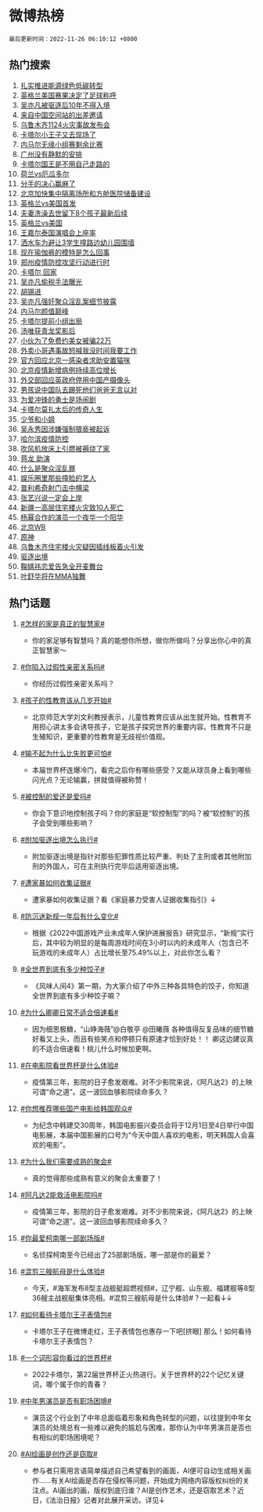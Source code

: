 # 微博热榜

`最后更新时间：2022-11-26 06:10:12 +0800`

## 热门搜索

1. [扎实推进能源绿色低碳转型](https://m.weibo.cn/search?containerid=100103type%3D1%26t%3D10%26q%3D%23%E6%89%8E%E5%AE%9E%E6%8E%A8%E8%BF%9B%E8%83%BD%E6%BA%90%E7%BB%BF%E8%89%B2%E4%BD%8E%E7%A2%B3%E8%BD%AC%E5%9E%8B%23&stream_entry_id=51&isnewpage=1&extparam=seat%3D1%26cate%3D10103%26pos%3D0%26dgr%3D0%26c_type%3D51%26filter_type%3Drealtimehot%26display_time%3D1669414210%26pre_seqid%3D1669414210747027614233&luicode=10000011&lfid=106003type%253D25%2526t%253D3%2526disable_hot%253D1%2526filter_type%253Drealtimehot)
1. [英格兰美国赛果决定了足球称呼](https://m.weibo.cn/search?containerid=100103type%3D1%26t%3D10%26q%3D%23%E8%8B%B1%E6%A0%BC%E5%85%B0%E7%BE%8E%E5%9B%BD%E8%B5%9B%E6%9E%9C%E5%86%B3%E5%AE%9A%E4%BA%86%E8%B6%B3%E7%90%83%E7%A7%B0%E5%91%BC%23&stream_entry_id=31&isnewpage=1&extparam=seat%3D1%26lcate%3D5001%26cate%3D5001%26band_rank%3D1%26filter_type%3Drealtimehot%26flag%3D1%26dgr%3D0%26realpos%3D1%26q%3D%2523%25E8%258B%25B1%25E6%25A0%25BC%25E5%2585%25B0%25E7%25BE%258E%25E5%259B%25BD%25E8%25B5%259B%25E6%259E%259C%25E5%2586%25B3%25E5%25AE%259A%25E4%25BA%2586%25E8%25B6%25B3%25E7%2590%2583%25E7%25A7%25B0%25E5%2591%25BC%2523%26c_type%3D31%26pos%3D0%26display_time%3D1669414210%26pre_seqid%3D1669414210747027614233&luicode=10000011&lfid=106003type%253D25%2526t%253D3%2526disable_hot%253D1%2526filter_type%253Drealtimehot)
1. [吴亦凡被驱逐后10年不得入境](https://m.weibo.cn/search?containerid=100103type%3D1%26t%3D10%26q%3D%23%E5%90%B4%E4%BA%A6%E5%87%A1%E8%A2%AB%E9%A9%B1%E9%80%90%E5%90%8E10%E5%B9%B4%E4%B8%8D%E5%BE%97%E5%85%A5%E5%A2%83%23&stream_entry_id=31&isnewpage=1&extparam=seat%3D1%26lcate%3D5001%26cate%3D5001%26band_rank%3D2%26filter_type%3Drealtimehot%26flag%3D0%26dgr%3D0%26realpos%3D2%26q%3D%2523%25E5%2590%25B4%25E4%25BA%25A6%25E5%2587%25A1%25E8%25A2%25AB%25E9%25A9%25B1%25E9%2580%2590%25E5%2590%258E10%25E5%25B9%25B4%25E4%25B8%258D%25E5%25BE%2597%25E5%2585%25A5%25E5%25A2%2583%2523%26c_type%3D31%26pos%3D1%26display_time%3D1669414210%26pre_seqid%3D1669414210747027614233&luicode=10000011&lfid=106003type%253D25%2526t%253D3%2526disable_hot%253D1%2526filter_type%253Drealtimehot)
1. [来自中国空间站的出差邀请](https://m.weibo.cn/search?containerid=100103type%3D1%26t%3D10%26q%3D%23%E6%9D%A5%E8%87%AA%E4%B8%AD%E5%9B%BD%E7%A9%BA%E9%97%B4%E7%AB%99%E7%9A%84%E5%87%BA%E5%B7%AE%E9%82%80%E8%AF%B7%23&stream_entry_id=31&isnewpage=1&extparam=seat%3D1%26lcate%3D5001%26cate%3D5001%26band_rank%3D3%26filter_type%3Drealtimehot%26flag%3D0%26dgr%3D0%26realpos%3D3%26q%3D%2523%25E6%259D%25A5%25E8%2587%25AA%25E4%25B8%25AD%25E5%259B%25BD%25E7%25A9%25BA%25E9%2597%25B4%25E7%25AB%2599%25E7%259A%2584%25E5%2587%25BA%25E5%25B7%25AE%25E9%2582%2580%25E8%25AF%25B7%2523%26c_type%3D31%26pos%3D2%26display_time%3D1669414210%26pre_seqid%3D1669414210747027614233&luicode=10000011&lfid=106003type%253D25%2526t%253D3%2526disable_hot%253D1%2526filter_type%253Drealtimehot)
1. [乌鲁木齐1124火灾事故发布会](https://m.weibo.cn/search?containerid=100103type%3D1%26t%3D10%26q%3D%23%E4%B9%8C%E9%B2%81%E6%9C%A8%E9%BD%901124%E7%81%AB%E7%81%BE%E4%BA%8B%E6%95%85%E5%8F%91%E5%B8%83%E4%BC%9A%23&stream_entry_id=31&isnewpage=1&extparam=seat%3D1%26lcate%3D5001%26cate%3D5001%26band_rank%3D4%26filter_type%3Drealtimehot%26flag%3D16%26dgr%3D0%26realpos%3D4%26q%3D%2523%25E4%25B9%258C%25E9%25B2%2581%25E6%259C%25A8%25E9%25BD%25901124%25E7%2581%25AB%25E7%2581%25BE%25E4%25BA%258B%25E6%2595%2585%25E5%258F%2591%25E5%25B8%2583%25E4%25BC%259A%2523%26c_type%3D31%26pos%3D3%26display_time%3D1669414210%26pre_seqid%3D1669414210747027614233&luicode=10000011&lfid=106003type%253D25%2526t%253D3%2526disable_hot%253D1%2526filter_type%253Drealtimehot)
1. [卡塔尔小王子又去现场了](https://m.weibo.cn/search?containerid=100103type%3D1%26t%3D10%26q%3D%23%E5%8D%A1%E5%A1%94%E5%B0%94%E5%B0%8F%E7%8E%8B%E5%AD%90%E5%8F%88%E5%8E%BB%E7%8E%B0%E5%9C%BA%E4%BA%86%23&stream_entry_id=31&isnewpage=1&extparam=seat%3D1%26lcate%3D5001%26cate%3D5001%26band_rank%3D5%26filter_type%3Drealtimehot%26flag%3D0%26dgr%3D0%26realpos%3D5%26q%3D%2523%25E5%258D%25A1%25E5%25A1%2594%25E5%25B0%2594%25E5%25B0%258F%25E7%258E%258B%25E5%25AD%2590%25E5%258F%2588%25E5%258E%25BB%25E7%258E%25B0%25E5%259C%25BA%25E4%25BA%2586%2523%26c_type%3D31%26pos%3D4%26display_time%3D1669414210%26pre_seqid%3D1669414210747027614233&luicode=10000011&lfid=106003type%253D25%2526t%253D3%2526disable_hot%253D1%2526filter_type%253Drealtimehot)
1. [内马尔无缘小组赛剩余比赛](https://m.weibo.cn/search?containerid=100103type%3D1%26t%3D10%26q%3D%23%E5%86%85%E9%A9%AC%E5%B0%94%E6%97%A0%E7%BC%98%E5%B0%8F%E7%BB%84%E8%B5%9B%E5%89%A9%E4%BD%99%E6%AF%94%E8%B5%9B%23&stream_entry_id=31&isnewpage=1&extparam=seat%3D1%26lcate%3D5001%26cate%3D5001%26band_rank%3D6%26filter_type%3Drealtimehot%26flag%3D0%26dgr%3D0%26realpos%3D6%26q%3D%2523%25E5%2586%2585%25E9%25A9%25AC%25E5%25B0%2594%25E6%2597%25A0%25E7%25BC%2598%25E5%25B0%258F%25E7%25BB%2584%25E8%25B5%259B%25E5%2589%25A9%25E4%25BD%2599%25E6%25AF%2594%25E8%25B5%259B%2523%26c_type%3D31%26pos%3D5%26display_time%3D1669414210%26pre_seqid%3D1669414210747027614233&luicode=10000011&lfid=106003type%253D25%2526t%253D3%2526disable_hot%253D1%2526filter_type%253Drealtimehot)
1. [广州没有静默的安排](https://m.weibo.cn/search?containerid=100103type%3D1%26t%3D10%26q%3D%23%E5%B9%BF%E5%B7%9E%E6%B2%A1%E6%9C%89%E9%9D%99%E9%BB%98%E7%9A%84%E5%AE%89%E6%8E%92%23&stream_entry_id=31&isnewpage=1&extparam=seat%3D1%26lcate%3D5001%26cate%3D5001%26band_rank%3D7%26filter_type%3Drealtimehot%26flag%3D16%26dgr%3D0%26realpos%3D7%26q%3D%2523%25E5%25B9%25BF%25E5%25B7%259E%25E6%25B2%25A1%25E6%259C%2589%25E9%259D%2599%25E9%25BB%2598%25E7%259A%2584%25E5%25AE%2589%25E6%258E%2592%2523%26c_type%3D31%26pos%3D6%26display_time%3D1669414210%26pre_seqid%3D1669414210747027614233&luicode=10000011&lfid=106003type%253D25%2526t%253D3%2526disable_hot%253D1%2526filter_type%253Drealtimehot)
1. [卡塔尔国王是不用自己走路的](https://m.weibo.cn/search?containerid=100103type%3D1%26t%3D10%26q%3D%23%E5%8D%A1%E5%A1%94%E5%B0%94%E5%9B%BD%E7%8E%8B%E6%98%AF%E4%B8%8D%E7%94%A8%E8%87%AA%E5%B7%B1%E8%B5%B0%E8%B7%AF%E7%9A%84%23&stream_entry_id=31&isnewpage=1&extparam=seat%3D1%26lcate%3D5001%26cate%3D5001%26band_rank%3D8%26filter_type%3Drealtimehot%26flag%3D0%26dgr%3D0%26realpos%3D8%26q%3D%2523%25E5%258D%25A1%25E5%25A1%2594%25E5%25B0%2594%25E5%259B%25BD%25E7%258E%258B%25E6%2598%25AF%25E4%25B8%258D%25E7%2594%25A8%25E8%2587%25AA%25E5%25B7%25B1%25E8%25B5%25B0%25E8%25B7%25AF%25E7%259A%2584%2523%26c_type%3D31%26pos%3D7%26display_time%3D1669414210%26pre_seqid%3D1669414210747027614233&luicode=10000011&lfid=106003type%253D25%2526t%253D3%2526disable_hot%253D1%2526filter_type%253Drealtimehot)
1. [荷兰vs厄瓜多尔](https://m.weibo.cn/search?containerid=100103type%3D1%26t%3D10%26q%3D%23%E8%8D%B7%E5%85%B0vs%E5%8E%84%E7%93%9C%E5%A4%9A%E5%B0%94%23&stream_entry_id=31&isnewpage=1&extparam=seat%3D1%26lcate%3D5001%26cate%3D5001%26band_rank%3D9%26filter_type%3Drealtimehot%26flag%3D0%26dgr%3D0%26realpos%3D9%26q%3D%2523%25E8%258D%25B7%25E5%2585%25B0vs%25E5%258E%2584%25E7%2593%259C%25E5%25A4%259A%25E5%25B0%2594%2523%26c_type%3D31%26pos%3D8%26display_time%3D1669414210%26pre_seqid%3D1669414210747027614233&luicode=10000011&lfid=106003type%253D25%2526t%253D3%2526disable_hot%253D1%2526filter_type%253Drealtimehot)
1. [分手的决心赢麻了](https://m.weibo.cn/search?containerid=100103type%3D1%26t%3D10%26q%3D%23%E5%88%86%E6%89%8B%E7%9A%84%E5%86%B3%E5%BF%83%E8%B5%A2%E9%BA%BB%E4%BA%86%23&stream_entry_id=31&isnewpage=1&extparam=seat%3D1%26lcate%3D5001%26cate%3D5001%26band_rank%3D10%26filter_type%3Drealtimehot%26flag%3D0%26dgr%3D0%26realpos%3D10%26q%3D%2523%25E5%2588%2586%25E6%2589%258B%25E7%259A%2584%25E5%2586%25B3%25E5%25BF%2583%25E8%25B5%25A2%25E9%25BA%25BB%25E4%25BA%2586%2523%26c_type%3D31%26pos%3D9%26display_time%3D1669414210%26pre_seqid%3D1669414210747027614233&luicode=10000011&lfid=106003type%253D25%2526t%253D3%2526disable_hot%253D1%2526filter_type%253Drealtimehot)
1. [北京加快集中隔离场所和方舱医院储备建设](https://m.weibo.cn/search?containerid=100103type%3D1%26t%3D10%26q%3D%23%E5%8C%97%E4%BA%AC%E5%8A%A0%E5%BF%AB%E9%9B%86%E4%B8%AD%E9%9A%94%E7%A6%BB%E5%9C%BA%E6%89%80%E5%92%8C%E6%96%B9%E8%88%B1%E5%8C%BB%E9%99%A2%E5%82%A8%E5%A4%87%E5%BB%BA%E8%AE%BE%23&stream_entry_id=31&isnewpage=1&extparam=seat%3D1%26lcate%3D5001%26cate%3D5001%26band_rank%3D11%26filter_type%3Drealtimehot%26flag%3D0%26dgr%3D0%26realpos%3D11%26q%3D%2523%25E5%258C%2597%25E4%25BA%25AC%25E5%258A%25A0%25E5%25BF%25AB%25E9%259B%2586%25E4%25B8%25AD%25E9%259A%2594%25E7%25A6%25BB%25E5%259C%25BA%25E6%2589%2580%25E5%2592%258C%25E6%2596%25B9%25E8%2588%25B1%25E5%258C%25BB%25E9%2599%25A2%25E5%2582%25A8%25E5%25A4%2587%25E5%25BB%25BA%25E8%25AE%25BE%2523%26c_type%3D31%26pos%3D10%26display_time%3D1669414210%26pre_seqid%3D1669414210747027614233&luicode=10000011&lfid=106003type%253D25%2526t%253D3%2526disable_hot%253D1%2526filter_type%253Drealtimehot)
1. [英格兰vs美国首发](https://m.weibo.cn/search?containerid=100103type%3D1%26t%3D10%26q%3D%23%E8%8B%B1%E6%A0%BC%E5%85%B0vs%E7%BE%8E%E5%9B%BD%E9%A6%96%E5%8F%91%23&stream_entry_id=31&isnewpage=1&extparam=seat%3D1%26lcate%3D5001%26cate%3D5001%26band_rank%3D12%26filter_type%3Drealtimehot%26flag%3D0%26dgr%3D0%26realpos%3D12%26q%3D%2523%25E8%258B%25B1%25E6%25A0%25BC%25E5%2585%25B0vs%25E7%25BE%258E%25E5%259B%25BD%25E9%25A6%2596%25E5%258F%2591%2523%26c_type%3D31%26pos%3D11%26display_time%3D1669414210%26pre_seqid%3D1669414210747027614233&luicode=10000011&lfid=106003type%253D25%2526t%253D3%2526disable_hot%253D1%2526filter_type%253Drealtimehot)
1. [夫妻洗澡去世留下8个孩子最新后续](https://m.weibo.cn/search?containerid=100103type%3D1%26t%3D10%26q%3D%23%E5%A4%AB%E5%A6%BB%E6%B4%97%E6%BE%A1%E5%8E%BB%E4%B8%96%E7%95%99%E4%B8%8B8%E4%B8%AA%E5%AD%A9%E5%AD%90%E6%9C%80%E6%96%B0%E5%90%8E%E7%BB%AD%23&stream_entry_id=31&isnewpage=1&extparam=seat%3D1%26lcate%3D5001%26cate%3D5001%26band_rank%3D13%26filter_type%3Drealtimehot%26flag%3D2%26dgr%3D0%26realpos%3D13%26q%3D%2523%25E5%25A4%25AB%25E5%25A6%25BB%25E6%25B4%2597%25E6%25BE%25A1%25E5%258E%25BB%25E4%25B8%2596%25E7%2595%2599%25E4%25B8%258B8%25E4%25B8%25AA%25E5%25AD%25A9%25E5%25AD%2590%25E6%259C%2580%25E6%2596%25B0%25E5%2590%258E%25E7%25BB%25AD%2523%26c_type%3D31%26pos%3D12%26display_time%3D1669414210%26pre_seqid%3D1669414210747027614233&luicode=10000011&lfid=106003type%253D25%2526t%253D3%2526disable_hot%253D1%2526filter_type%253Drealtimehot)
1. [英格兰vs美国](https://m.weibo.cn/search?containerid=100103type%3D1%26t%3D10%26q%3D%23%E8%8B%B1%E6%A0%BC%E5%85%B0vs%E7%BE%8E%E5%9B%BD%23&stream_entry_id=31&isnewpage=1&extparam=seat%3D1%26lcate%3D5001%26cate%3D5001%26band_rank%3D14%26filter_type%3Drealtimehot%26flag%3D0%26dgr%3D0%26realpos%3D14%26q%3D%2523%25E8%258B%25B1%25E6%25A0%25BC%25E5%2585%25B0vs%25E7%25BE%258E%25E5%259B%25BD%2523%26c_type%3D31%26pos%3D13%26display_time%3D1669414210%26pre_seqid%3D1669414210747027614233&luicode=10000011&lfid=106003type%253D25%2526t%253D3%2526disable_hot%253D1%2526filter_type%253Drealtimehot)
1. [王嘉尔泰国演唱会上座率](https://m.weibo.cn/search?containerid=100103type%3D1%26t%3D10%26q%3D%23%E7%8E%8B%E5%98%89%E5%B0%94%E6%B3%B0%E5%9B%BD%E6%BC%94%E5%94%B1%E4%BC%9A%E4%B8%8A%E5%BA%A7%E7%8E%87%23&stream_entry_id=31&isnewpage=1&extparam=seat%3D1%26lcate%3D5001%26cate%3D5001%26band_rank%3D15%26filter_type%3Drealtimehot%26flag%3D0%26dgr%3D0%26realpos%3D15%26q%3D%2523%25E7%258E%258B%25E5%2598%2589%25E5%25B0%2594%25E6%25B3%25B0%25E5%259B%25BD%25E6%25BC%2594%25E5%2594%25B1%25E4%25BC%259A%25E4%25B8%258A%25E5%25BA%25A7%25E7%258E%2587%2523%26c_type%3D31%26pos%3D14%26display_time%3D1669414210%26pre_seqid%3D1669414210747027614233&luicode=10000011&lfid=106003type%253D25%2526t%253D3%2526disable_hot%253D1%2526filter_type%253Drealtimehot)
1. [洒水车为避让3学生撞路边幼儿园围墙](https://m.weibo.cn/search?containerid=100103type%3D1%26t%3D10%26q%3D%23%E6%B4%92%E6%B0%B4%E8%BD%A6%E4%B8%BA%E9%81%BF%E8%AE%A93%E5%AD%A6%E7%94%9F%E6%92%9E%E8%B7%AF%E8%BE%B9%E5%B9%BC%E5%84%BF%E5%9B%AD%E5%9B%B4%E5%A2%99%23&stream_entry_id=31&isnewpage=1&extparam=seat%3D1%26lcate%3D5001%26cate%3D5001%26band_rank%3D16%26filter_type%3Drealtimehot%26flag%3D0%26dgr%3D0%26realpos%3D16%26q%3D%2523%25E6%25B4%2592%25E6%25B0%25B4%25E8%25BD%25A6%25E4%25B8%25BA%25E9%2581%25BF%25E8%25AE%25A93%25E5%25AD%25A6%25E7%2594%259F%25E6%2592%259E%25E8%25B7%25AF%25E8%25BE%25B9%25E5%25B9%25BC%25E5%2584%25BF%25E5%259B%25AD%25E5%259B%25B4%25E5%25A2%2599%2523%26c_type%3D31%26pos%3D15%26display_time%3D1669414210%26pre_seqid%3D1669414210747027614233&luicode=10000011&lfid=106003type%253D25%2526t%253D3%2526disable_hot%253D1%2526filter_type%253Drealtimehot)
1. [现在瑜伽裤的模特是怎么回事](https://m.weibo.cn/search?containerid=100103type%3D1%26t%3D10%26q%3D%23%E7%8E%B0%E5%9C%A8%E7%91%9C%E4%BC%BD%E8%A3%A4%E7%9A%84%E6%A8%A1%E7%89%B9%E6%98%AF%E6%80%8E%E4%B9%88%E5%9B%9E%E4%BA%8B%23&stream_entry_id=31&isnewpage=1&extparam=seat%3D1%26lcate%3D5001%26cate%3D5001%26band_rank%3D17%26filter_type%3Drealtimehot%26flag%3D0%26dgr%3D0%26realpos%3D17%26q%3D%2523%25E7%258E%25B0%25E5%259C%25A8%25E7%2591%259C%25E4%25BC%25BD%25E8%25A3%25A4%25E7%259A%2584%25E6%25A8%25A1%25E7%2589%25B9%25E6%2598%25AF%25E6%2580%258E%25E4%25B9%2588%25E5%259B%259E%25E4%25BA%258B%2523%26c_type%3D31%26pos%3D16%26display_time%3D1669414210%26pre_seqid%3D1669414210747027614233&luicode=10000011&lfid=106003type%253D25%2526t%253D3%2526disable_hot%253D1%2526filter_type%253Drealtimehot)
1. [郑州疫情防控攻坚行动进行时](https://m.weibo.cn/search?containerid=100103type%3D1%26t%3D10%26q%3D%23%E9%83%91%E5%B7%9E%E7%96%AB%E6%83%85%E9%98%B2%E6%8E%A7%E6%94%BB%E5%9D%9A%E8%A1%8C%E5%8A%A8%E8%BF%9B%E8%A1%8C%E6%97%B6%23&stream_entry_id=31&isnewpage=1&extparam=seat%3D1%26lcate%3D5001%26cate%3D5001%26band_rank%3D18%26filter_type%3Drealtimehot%26flag%3D0%26dgr%3D0%26realpos%3D18%26q%3D%2523%25E9%2583%2591%25E5%25B7%259E%25E7%2596%25AB%25E6%2583%2585%25E9%2598%25B2%25E6%258E%25A7%25E6%2594%25BB%25E5%259D%259A%25E8%25A1%258C%25E5%258A%25A8%25E8%25BF%259B%25E8%25A1%258C%25E6%2597%25B6%2523%26c_type%3D31%26pos%3D17%26display_time%3D1669414210%26pre_seqid%3D1669414210747027614233&luicode=10000011&lfid=106003type%253D25%2526t%253D3%2526disable_hot%253D1%2526filter_type%253Drealtimehot)
1. [卡塔尔 回家](https://m.weibo.cn/search?containerid=100103type%3D1%26t%3D10%26q%3D%E5%8D%A1%E5%A1%94%E5%B0%94+%E5%9B%9E%E5%AE%B6&stream_entry_id=31&isnewpage=1&extparam=seat%3D1%26lcate%3D5001%26cate%3D5001%26band_rank%3D19%26filter_type%3Drealtimehot%26flag%3D0%26dgr%3D0%26realpos%3D19%26q%3D%25E5%258D%25A1%25E5%25A1%2594%25E5%25B0%2594%2520%25E5%259B%259E%25E5%25AE%25B6%26c_type%3D31%26pos%3D18%26display_time%3D1669414210%26pre_seqid%3D1669414210747027614233&luicode=10000011&lfid=106003type%253D25%2526t%253D3%2526disable_hot%253D1%2526filter_type%253Drealtimehot)
1. [吴亦凡偷税手法曝光](https://m.weibo.cn/search?containerid=100103type%3D1%26t%3D10%26q%3D%23%E5%90%B4%E4%BA%A6%E5%87%A1%E5%81%B7%E7%A8%8E%E6%89%8B%E6%B3%95%E6%9B%9D%E5%85%89%23&stream_entry_id=31&isnewpage=1&extparam=seat%3D1%26lcate%3D5001%26cate%3D5001%26band_rank%3D20%26filter_type%3Drealtimehot%26flag%3D2%26dgr%3D0%26realpos%3D20%26q%3D%2523%25E5%2590%25B4%25E4%25BA%25A6%25E5%2587%25A1%25E5%2581%25B7%25E7%25A8%258E%25E6%2589%258B%25E6%25B3%2595%25E6%259B%259D%25E5%2585%2589%2523%26c_type%3D31%26pos%3D19%26display_time%3D1669414210%26pre_seqid%3D1669414210747027614233&luicode=10000011&lfid=106003type%253D25%2526t%253D3%2526disable_hot%253D1%2526filter_type%253Drealtimehot)
1. [胡锡进](https://m.weibo.cn/search?containerid=100103type%3D1%26t%3D10%26q%3D%E8%83%A1%E9%94%A1%E8%BF%9B&stream_entry_id=31&isnewpage=1&extparam=seat%3D1%26lcate%3D5001%26cate%3D5001%26band_rank%3D21%26filter_type%3Drealtimehot%26flag%3D0%26dgr%3D0%26realpos%3D21%26q%3D%25E8%2583%25A1%25E9%2594%25A1%25E8%25BF%259B%26c_type%3D31%26pos%3D20%26display_time%3D1669414210%26pre_seqid%3D1669414210747027614233&luicode=10000011&lfid=106003type%253D25%2526t%253D3%2526disable_hot%253D1%2526filter_type%253Drealtimehot)
1. [吴亦凡强奸聚众淫乱案细节披露](https://m.weibo.cn/search?containerid=100103type%3D1%26t%3D10%26q%3D%23%E5%90%B4%E4%BA%A6%E5%87%A1%E5%BC%BA%E5%A5%B8%E8%81%9A%E4%BC%97%E6%B7%AB%E4%B9%B1%E6%A1%88%E7%BB%86%E8%8A%82%E6%8A%AB%E9%9C%B2%23&stream_entry_id=31&isnewpage=1&extparam=seat%3D1%26lcate%3D5001%26cate%3D5001%26band_rank%3D22%26filter_type%3Drealtimehot%26flag%3D2%26dgr%3D0%26realpos%3D22%26q%3D%2523%25E5%2590%25B4%25E4%25BA%25A6%25E5%2587%25A1%25E5%25BC%25BA%25E5%25A5%25B8%25E8%2581%259A%25E4%25BC%2597%25E6%25B7%25AB%25E4%25B9%25B1%25E6%25A1%2588%25E7%25BB%2586%25E8%258A%2582%25E6%258A%25AB%25E9%259C%25B2%2523%26c_type%3D31%26pos%3D21%26display_time%3D1669414210%26pre_seqid%3D1669414210747027614233&luicode=10000011&lfid=106003type%253D25%2526t%253D3%2526disable_hot%253D1%2526filter_type%253Drealtimehot)
1. [内马尔颜值巅峰](https://m.weibo.cn/search?containerid=100103type%3D1%26t%3D10%26q%3D%23%E5%86%85%E9%A9%AC%E5%B0%94%E9%A2%9C%E5%80%BC%E5%B7%85%E5%B3%B0%23&stream_entry_id=31&isnewpage=1&extparam=seat%3D1%26lcate%3D5001%26cate%3D5001%26band_rank%3D23%26filter_type%3Drealtimehot%26flag%3D0%26dgr%3D0%26realpos%3D23%26q%3D%2523%25E5%2586%2585%25E9%25A9%25AC%25E5%25B0%2594%25E9%25A2%259C%25E5%2580%25BC%25E5%25B7%2585%25E5%25B3%25B0%2523%26c_type%3D31%26pos%3D22%26display_time%3D1669414210%26pre_seqid%3D1669414210747027614233&luicode=10000011&lfid=106003type%253D25%2526t%253D3%2526disable_hot%253D1%2526filter_type%253Drealtimehot)
1. [卡塔尔提前小组出局](https://m.weibo.cn/search?containerid=100103type%3D1%26t%3D10%26q%3D%23%E5%8D%A1%E5%A1%94%E5%B0%94%E6%8F%90%E5%89%8D%E5%B0%8F%E7%BB%84%E5%87%BA%E5%B1%80%23&stream_entry_id=31&isnewpage=1&extparam=seat%3D1%26lcate%3D5001%26cate%3D5001%26band_rank%3D24%26filter_type%3Drealtimehot%26flag%3D0%26dgr%3D0%26realpos%3D24%26q%3D%2523%25E5%258D%25A1%25E5%25A1%2594%25E5%25B0%2594%25E6%258F%2590%25E5%2589%258D%25E5%25B0%258F%25E7%25BB%2584%25E5%2587%25BA%25E5%25B1%2580%2523%26c_type%3D31%26pos%3D23%26display_time%3D1669414210%26pre_seqid%3D1669414210747027614233&luicode=10000011&lfid=106003type%253D25%2526t%253D3%2526disable_hot%253D1%2526filter_type%253Drealtimehot)
1. [汤唯获青龙奖影后](https://m.weibo.cn/search?containerid=100103type%3D1%26t%3D10%26q%3D%23%E6%B1%A4%E5%94%AF%E8%8E%B7%E9%9D%92%E9%BE%99%E5%A5%96%E5%BD%B1%E5%90%8E%23&stream_entry_id=31&isnewpage=1&extparam=seat%3D1%26lcate%3D5001%26cate%3D5001%26band_rank%3D25%26filter_type%3Drealtimehot%26flag%3D0%26dgr%3D0%26realpos%3D25%26q%3D%2523%25E6%25B1%25A4%25E5%2594%25AF%25E8%258E%25B7%25E9%259D%2592%25E9%25BE%2599%25E5%25A5%2596%25E5%25BD%25B1%25E5%2590%258E%2523%26c_type%3D31%26pos%3D24%26display_time%3D1669414210%26pre_seqid%3D1669414210747027614233&luicode=10000011&lfid=106003type%253D25%2526t%253D3%2526disable_hot%253D1%2526filter_type%253Drealtimehot)
1. [小伙为了免费约美女被骗22万](https://m.weibo.cn/search?containerid=100103type%3D1%26t%3D10%26q%3D%23%E5%B0%8F%E4%BC%99%E4%B8%BA%E4%BA%86%E5%85%8D%E8%B4%B9%E7%BA%A6%E7%BE%8E%E5%A5%B3%E8%A2%AB%E9%AA%9722%E4%B8%87%23&stream_entry_id=31&isnewpage=1&extparam=seat%3D1%26lcate%3D5001%26cate%3D5001%26band_rank%3D26%26filter_type%3Drealtimehot%26flag%3D0%26dgr%3D0%26realpos%3D26%26q%3D%2523%25E5%25B0%258F%25E4%25BC%2599%25E4%25B8%25BA%25E4%25BA%2586%25E5%2585%258D%25E8%25B4%25B9%25E7%25BA%25A6%25E7%25BE%258E%25E5%25A5%25B3%25E8%25A2%25AB%25E9%25AA%259722%25E4%25B8%2587%2523%26c_type%3D31%26pos%3D25%26display_time%3D1669414210%26pre_seqid%3D1669414210747027614233&luicode=10000011&lfid=106003type%253D25%2526t%253D3%2526disable_hot%253D1%2526filter_type%253Drealtimehot)
1. [外卖小哥遇事故怒喊我没时间我要工作](https://m.weibo.cn/search?containerid=100103type%3D1%26t%3D10%26q%3D%23%E5%A4%96%E5%8D%96%E5%B0%8F%E5%93%A5%E9%81%87%E4%BA%8B%E6%95%85%E6%80%92%E5%96%8A%E6%88%91%E6%B2%A1%E6%97%B6%E9%97%B4%E6%88%91%E8%A6%81%E5%B7%A5%E4%BD%9C%23&stream_entry_id=31&isnewpage=1&extparam=seat%3D1%26lcate%3D5001%26cate%3D5001%26band_rank%3D27%26filter_type%3Drealtimehot%26flag%3D0%26dgr%3D0%26realpos%3D27%26q%3D%2523%25E5%25A4%2596%25E5%258D%2596%25E5%25B0%258F%25E5%2593%25A5%25E9%2581%2587%25E4%25BA%258B%25E6%2595%2585%25E6%2580%2592%25E5%2596%258A%25E6%2588%2591%25E6%25B2%25A1%25E6%2597%25B6%25E9%2597%25B4%25E6%2588%2591%25E8%25A6%2581%25E5%25B7%25A5%25E4%25BD%259C%2523%26c_type%3D31%26pos%3D26%26display_time%3D1669414210%26pre_seqid%3D1669414210747027614233&luicode=10000011&lfid=106003type%253D25%2526t%253D3%2526disable_hot%253D1%2526filter_type%253Drealtimehot)
1. [官方回应北京一感染者求助安置猫咪](https://m.weibo.cn/search?containerid=100103type%3D1%26t%3D10%26q%3D%23%E5%AE%98%E6%96%B9%E5%9B%9E%E5%BA%94%E5%8C%97%E4%BA%AC%E4%B8%80%E6%84%9F%E6%9F%93%E8%80%85%E6%B1%82%E5%8A%A9%E5%AE%89%E7%BD%AE%E7%8C%AB%E5%92%AA%23&stream_entry_id=31&isnewpage=1&extparam=seat%3D1%26lcate%3D5001%26cate%3D5001%26band_rank%3D28%26filter_type%3Drealtimehot%26flag%3D0%26dgr%3D0%26realpos%3D28%26q%3D%2523%25E5%25AE%2598%25E6%2596%25B9%25E5%259B%259E%25E5%25BA%2594%25E5%258C%2597%25E4%25BA%25AC%25E4%25B8%2580%25E6%2584%259F%25E6%259F%2593%25E8%2580%2585%25E6%25B1%2582%25E5%258A%25A9%25E5%25AE%2589%25E7%25BD%25AE%25E7%258C%25AB%25E5%2592%25AA%2523%26c_type%3D31%26pos%3D27%26display_time%3D1669414210%26pre_seqid%3D1669414210747027614233&luicode=10000011&lfid=106003type%253D25%2526t%253D3%2526disable_hot%253D1%2526filter_type%253Drealtimehot)
1. [北京疫情新增病例持续高位增长](https://m.weibo.cn/search?containerid=100103type%3D1%26t%3D10%26q%3D%23%E5%8C%97%E4%BA%AC%E7%96%AB%E6%83%85%E6%96%B0%E5%A2%9E%E7%97%85%E4%BE%8B%E6%8C%81%E7%BB%AD%E9%AB%98%E4%BD%8D%E5%A2%9E%E9%95%BF%23&stream_entry_id=31&isnewpage=1&extparam=seat%3D1%26lcate%3D5001%26cate%3D5001%26band_rank%3D29%26filter_type%3Drealtimehot%26flag%3D0%26dgr%3D0%26realpos%3D29%26q%3D%2523%25E5%258C%2597%25E4%25BA%25AC%25E7%2596%25AB%25E6%2583%2585%25E6%2596%25B0%25E5%25A2%259E%25E7%2597%2585%25E4%25BE%258B%25E6%258C%2581%25E7%25BB%25AD%25E9%25AB%2598%25E4%25BD%258D%25E5%25A2%259E%25E9%2595%25BF%2523%26c_type%3D31%26pos%3D28%26display_time%3D1669414210%26pre_seqid%3D1669414210747027614233&luicode=10000011&lfid=106003type%253D25%2526t%253D3%2526disable_hot%253D1%2526filter_type%253Drealtimehot)
1. [外交部回应英政府停用中国产摄像头](https://m.weibo.cn/search?containerid=100103type%3D1%26t%3D10%26q%3D%23%E5%A4%96%E4%BA%A4%E9%83%A8%E5%9B%9E%E5%BA%94%E8%8B%B1%E6%94%BF%E5%BA%9C%E5%81%9C%E7%94%A8%E4%B8%AD%E5%9B%BD%E4%BA%A7%E6%91%84%E5%83%8F%E5%A4%B4%23&stream_entry_id=31&isnewpage=1&extparam=seat%3D1%26lcate%3D5001%26cate%3D5001%26band_rank%3D30%26filter_type%3Drealtimehot%26flag%3D0%26dgr%3D0%26realpos%3D30%26q%3D%2523%25E5%25A4%2596%25E4%25BA%25A4%25E9%2583%25A8%25E5%259B%259E%25E5%25BA%2594%25E8%258B%25B1%25E6%2594%25BF%25E5%25BA%259C%25E5%2581%259C%25E7%2594%25A8%25E4%25B8%25AD%25E5%259B%25BD%25E4%25BA%25A7%25E6%2591%2584%25E5%2583%258F%25E5%25A4%25B4%2523%26c_type%3D31%26pos%3D29%26display_time%3D1669414210%26pre_seqid%3D1669414210747027614233&luicode=10000011&lfid=106003type%253D25%2526t%253D3%2526disable_hot%253D1%2526filter_type%253Drealtimehot)
1. [男孩说中国队去踢死他们爸爸无言以对](https://m.weibo.cn/search?containerid=100103type%3D1%26t%3D10%26q%3D%23%E7%94%B7%E5%AD%A9%E8%AF%B4%E4%B8%AD%E5%9B%BD%E9%98%9F%E5%8E%BB%E8%B8%A2%E6%AD%BB%E4%BB%96%E4%BB%AC%E7%88%B8%E7%88%B8%E6%97%A0%E8%A8%80%E4%BB%A5%E5%AF%B9%23&stream_entry_id=31&isnewpage=1&extparam=seat%3D1%26lcate%3D5001%26cate%3D5001%26band_rank%3D31%26filter_type%3Drealtimehot%26flag%3D0%26dgr%3D0%26realpos%3D31%26q%3D%2523%25E7%2594%25B7%25E5%25AD%25A9%25E8%25AF%25B4%25E4%25B8%25AD%25E5%259B%25BD%25E9%2598%259F%25E5%258E%25BB%25E8%25B8%25A2%25E6%25AD%25BB%25E4%25BB%2596%25E4%25BB%25AC%25E7%2588%25B8%25E7%2588%25B8%25E6%2597%25A0%25E8%25A8%2580%25E4%25BB%25A5%25E5%25AF%25B9%2523%26c_type%3D31%26pos%3D30%26display_time%3D1669414210%26pre_seqid%3D1669414210747027614233&luicode=10000011&lfid=106003type%253D25%2526t%253D3%2526disable_hot%253D1%2526filter_type%253Drealtimehot)
1. [为爱冲锋的勇士是场闹剧](https://m.weibo.cn/search?containerid=100103type%3D1%26t%3D10%26q%3D%23%E4%B8%BA%E7%88%B1%E5%86%B2%E9%94%8B%E7%9A%84%E5%8B%87%E5%A3%AB%E6%98%AF%E5%9C%BA%E9%97%B9%E5%89%A7%23&stream_entry_id=31&isnewpage=1&extparam=seat%3D1%26lcate%3D5001%26cate%3D5001%26band_rank%3D32%26filter_type%3Drealtimehot%26flag%3D0%26dgr%3D0%26realpos%3D32%26q%3D%2523%25E4%25B8%25BA%25E7%2588%25B1%25E5%2586%25B2%25E9%2594%258B%25E7%259A%2584%25E5%258B%2587%25E5%25A3%25AB%25E6%2598%25AF%25E5%259C%25BA%25E9%2597%25B9%25E5%2589%25A7%2523%26c_type%3D31%26pos%3D31%26display_time%3D1669414210%26pre_seqid%3D1669414210747027614233&luicode=10000011&lfid=106003type%253D25%2526t%253D3%2526disable_hot%253D1%2526filter_type%253Drealtimehot)
1. [卡塔尔莫扎太后的传奇人生](https://m.weibo.cn/search?containerid=100103type%3D1%26t%3D10%26q%3D%23%E5%8D%A1%E5%A1%94%E5%B0%94%E8%8E%AB%E6%89%8E%E5%A4%AA%E5%90%8E%E7%9A%84%E4%BC%A0%E5%A5%87%E4%BA%BA%E7%94%9F%23&stream_entry_id=31&isnewpage=1&extparam=seat%3D1%26lcate%3D5001%26cate%3D5001%26band_rank%3D33%26filter_type%3Drealtimehot%26flag%3D0%26dgr%3D0%26realpos%3D33%26q%3D%2523%25E5%258D%25A1%25E5%25A1%2594%25E5%25B0%2594%25E8%258E%25AB%25E6%2589%258E%25E5%25A4%25AA%25E5%2590%258E%25E7%259A%2584%25E4%25BC%25A0%25E5%25A5%2587%25E4%25BA%25BA%25E7%2594%259F%2523%26c_type%3D31%26pos%3D32%26display_time%3D1669414210%26pre_seqid%3D1669414210747027614233&luicode=10000011&lfid=106003type%253D25%2526t%253D3%2526disable_hot%253D1%2526filter_type%253Drealtimehot)
1. [少爷和小姐](https://m.weibo.cn/search?containerid=100103type%3D1%26t%3D10%26q%3D%23%E5%B0%91%E7%88%B7%E5%92%8C%E5%B0%8F%E5%A7%90%23&stream_entry_id=31&isnewpage=1&extparam=seat%3D1%26lcate%3D5001%26cate%3D5001%26band_rank%3D34%26filter_type%3Drealtimehot%26flag%3D0%26dgr%3D0%26realpos%3D34%26q%3D%2523%25E5%25B0%2591%25E7%2588%25B7%25E5%2592%258C%25E5%25B0%258F%25E5%25A7%2590%2523%26c_type%3D31%26pos%3D33%26display_time%3D1669414210%26pre_seqid%3D1669414210747027614233&luicode=10000011&lfid=106003type%253D25%2526t%253D3%2526disable_hot%253D1%2526filter_type%253Drealtimehot)
1. [吴永秀因涉嫌强制猥亵被起诉](https://m.weibo.cn/search?containerid=100103type%3D1%26t%3D10%26q%3D%23%E5%90%B4%E6%B0%B8%E7%A7%80%E5%9B%A0%E6%B6%89%E5%AB%8C%E5%BC%BA%E5%88%B6%E7%8C%A5%E4%BA%B5%E8%A2%AB%E8%B5%B7%E8%AF%89%23&stream_entry_id=31&isnewpage=1&extparam=seat%3D1%26lcate%3D5001%26cate%3D5001%26band_rank%3D35%26filter_type%3Drealtimehot%26flag%3D0%26dgr%3D0%26realpos%3D35%26q%3D%2523%25E5%2590%25B4%25E6%25B0%25B8%25E7%25A7%2580%25E5%259B%25A0%25E6%25B6%2589%25E5%25AB%258C%25E5%25BC%25BA%25E5%2588%25B6%25E7%258C%25A5%25E4%25BA%25B5%25E8%25A2%25AB%25E8%25B5%25B7%25E8%25AF%2589%2523%26c_type%3D31%26pos%3D34%26display_time%3D1669414210%26pre_seqid%3D1669414210747027614233&luicode=10000011&lfid=106003type%253D25%2526t%253D3%2526disable_hot%253D1%2526filter_type%253Drealtimehot)
1. [哈尔滨疫情防控](https://m.weibo.cn/search?containerid=100103type%3D1%26t%3D10%26q%3D%23%E5%93%88%E5%B0%94%E6%BB%A8%E7%96%AB%E6%83%85%E9%98%B2%E6%8E%A7%23&stream_entry_id=31&isnewpage=1&extparam=seat%3D1%26lcate%3D5001%26cate%3D5001%26band_rank%3D36%26filter_type%3Drealtimehot%26flag%3D0%26dgr%3D0%26realpos%3D36%26q%3D%2523%25E5%2593%2588%25E5%25B0%2594%25E6%25BB%25A8%25E7%2596%25AB%25E6%2583%2585%25E9%2598%25B2%25E6%258E%25A7%2523%26c_type%3D31%26pos%3D35%26display_time%3D1669414210%26pre_seqid%3D1669414210747027614233&luicode=10000011&lfid=106003type%253D25%2526t%253D3%2526disable_hot%253D1%2526filter_type%253Drealtimehot)
1. [吹风机放床上引燃被褥烧了家](https://m.weibo.cn/search?containerid=100103type%3D1%26t%3D10%26q%3D%23%E5%90%B9%E9%A3%8E%E6%9C%BA%E6%94%BE%E5%BA%8A%E4%B8%8A%E5%BC%95%E7%87%83%E8%A2%AB%E8%A4%A5%E7%83%A7%E4%BA%86%E5%AE%B6%23&stream_entry_id=31&isnewpage=1&extparam=seat%3D1%26lcate%3D5001%26cate%3D5001%26band_rank%3D37%26filter_type%3Drealtimehot%26flag%3D0%26dgr%3D0%26realpos%3D37%26q%3D%2523%25E5%2590%25B9%25E9%25A3%258E%25E6%259C%25BA%25E6%2594%25BE%25E5%25BA%258A%25E4%25B8%258A%25E5%25BC%2595%25E7%2587%2583%25E8%25A2%25AB%25E8%25A4%25A5%25E7%2583%25A7%25E4%25BA%2586%25E5%25AE%25B6%2523%26c_type%3D31%26pos%3D36%26display_time%3D1669414210%26pre_seqid%3D1669414210747027614233&luicode=10000011&lfid=106003type%253D25%2526t%253D3%2526disable_hot%253D1%2526filter_type%253Drealtimehot)
1. [蒋龙 助演](https://m.weibo.cn/search?containerid=100103type%3D1%26t%3D10%26q%3D%E8%92%8B%E9%BE%99+%E5%8A%A9%E6%BC%94&stream_entry_id=31&isnewpage=1&extparam=seat%3D1%26lcate%3D5001%26cate%3D5001%26band_rank%3D38%26filter_type%3Drealtimehot%26flag%3D0%26dgr%3D0%26realpos%3D38%26q%3D%25E8%2592%258B%25E9%25BE%2599%2520%25E5%258A%25A9%25E6%25BC%2594%26c_type%3D31%26pos%3D37%26display_time%3D1669414210%26pre_seqid%3D1669414210747027614233&luicode=10000011&lfid=106003type%253D25%2526t%253D3%2526disable_hot%253D1%2526filter_type%253Drealtimehot)
1. [什么是聚众淫乱罪](https://m.weibo.cn/search?containerid=100103type%3D1%26t%3D10%26q%3D%23%E4%BB%80%E4%B9%88%E6%98%AF%E8%81%9A%E4%BC%97%E6%B7%AB%E4%B9%B1%E7%BD%AA%23&stream_entry_id=31&isnewpage=1&extparam=seat%3D1%26lcate%3D5001%26cate%3D5001%26band_rank%3D39%26filter_type%3Drealtimehot%26flag%3D0%26dgr%3D0%26realpos%3D39%26q%3D%2523%25E4%25BB%2580%25E4%25B9%2588%25E6%2598%25AF%25E8%2581%259A%25E4%25BC%2597%25E6%25B7%25AB%25E4%25B9%25B1%25E7%25BD%25AA%2523%26c_type%3D31%26pos%3D38%26display_time%3D1669414210%26pre_seqid%3D1669414210747027614233&luicode=10000011&lfid=106003type%253D25%2526t%253D3%2526disable_hot%253D1%2526filter_type%253Drealtimehot)
1. [娱乐圈里那些撞脸的艺人](https://m.weibo.cn/search?containerid=100103type%3D1%26t%3D10%26q%3D%23%E5%A8%B1%E4%B9%90%E5%9C%88%E9%87%8C%E9%82%A3%E4%BA%9B%E6%92%9E%E8%84%B8%E7%9A%84%E8%89%BA%E4%BA%BA%23&stream_entry_id=31&isnewpage=1&extparam=seat%3D1%26lcate%3D5001%26cate%3D5001%26band_rank%3D40%26filter_type%3Drealtimehot%26flag%3D0%26dgr%3D0%26realpos%3D40%26q%3D%2523%25E5%25A8%25B1%25E4%25B9%2590%25E5%259C%2588%25E9%2587%258C%25E9%2582%25A3%25E4%25BA%259B%25E6%2592%259E%25E8%2584%25B8%25E7%259A%2584%25E8%2589%25BA%25E4%25BA%25BA%2523%26c_type%3D31%26pos%3D39%26display_time%3D1669414210%26pre_seqid%3D1669414210747027614233&luicode=10000011&lfid=106003type%253D25%2526t%253D3%2526disable_hot%253D1%2526filter_type%253Drealtimehot)
1. [普利希奇射门击中横梁](https://m.weibo.cn/search?containerid=100103type%3D1%26t%3D10%26q%3D%23%E6%99%AE%E5%88%A9%E5%B8%8C%E5%A5%87%E5%B0%84%E9%97%A8%E5%87%BB%E4%B8%AD%E6%A8%AA%E6%A2%81%23&stream_entry_id=31&isnewpage=1&extparam=seat%3D1%26lcate%3D5001%26cate%3D5001%26band_rank%3D41%26filter_type%3Drealtimehot%26flag%3D0%26dgr%3D0%26realpos%3D41%26q%3D%2523%25E6%2599%25AE%25E5%2588%25A9%25E5%25B8%258C%25E5%25A5%2587%25E5%25B0%2584%25E9%2597%25A8%25E5%2587%25BB%25E4%25B8%25AD%25E6%25A8%25AA%25E6%25A2%2581%2523%26c_type%3D31%26pos%3D40%26display_time%3D1669414210%26pre_seqid%3D1669414210747027614233&luicode=10000011&lfid=106003type%253D25%2526t%253D3%2526disable_hot%253D1%2526filter_type%253Drealtimehot)
1. [张艺兴说一定会上岸](https://m.weibo.cn/search?containerid=100103type%3D1%26t%3D10%26q%3D%23%E5%BC%A0%E8%89%BA%E5%85%B4%E8%AF%B4%E4%B8%80%E5%AE%9A%E4%BC%9A%E4%B8%8A%E5%B2%B8%23&stream_entry_id=31&isnewpage=1&extparam=seat%3D1%26lcate%3D5001%26cate%3D5001%26band_rank%3D42%26filter_type%3Drealtimehot%26flag%3D0%26dgr%3D0%26realpos%3D42%26q%3D%2523%25E5%25BC%25A0%25E8%2589%25BA%25E5%2585%25B4%25E8%25AF%25B4%25E4%25B8%2580%25E5%25AE%259A%25E4%25BC%259A%25E4%25B8%258A%25E5%25B2%25B8%2523%26c_type%3D31%26pos%3D41%26display_time%3D1669414210%26pre_seqid%3D1669414210747027614233&luicode=10000011&lfid=106003type%253D25%2526t%253D3%2526disable_hot%253D1%2526filter_type%253Drealtimehot)
1. [新疆一高层住宅楼火灾致10人死亡](https://m.weibo.cn/search?containerid=100103type%3D1%26t%3D10%26q%3D%23%E6%96%B0%E7%96%86%E4%B8%80%E9%AB%98%E5%B1%82%E4%BD%8F%E5%AE%85%E6%A5%BC%E7%81%AB%E7%81%BE%E8%87%B410%E4%BA%BA%E6%AD%BB%E4%BA%A1%23&stream_entry_id=31&isnewpage=1&extparam=seat%3D1%26lcate%3D5001%26cate%3D5001%26band_rank%3D43%26filter_type%3Drealtimehot%26flag%3D0%26dgr%3D0%26realpos%3D43%26q%3D%2523%25E6%2596%25B0%25E7%2596%2586%25E4%25B8%2580%25E9%25AB%2598%25E5%25B1%2582%25E4%25BD%258F%25E5%25AE%2585%25E6%25A5%25BC%25E7%2581%25AB%25E7%2581%25BE%25E8%2587%25B410%25E4%25BA%25BA%25E6%25AD%25BB%25E4%25BA%25A1%2523%26c_type%3D31%26pos%3D42%26display_time%3D1669414210%26pre_seqid%3D1669414210747027614233&luicode=10000011&lfid=106003type%253D25%2526t%253D3%2526disable_hot%253D1%2526filter_type%253Drealtimehot)
1. [杨幂合作的演员一个夜华一个阳华](https://m.weibo.cn/search?containerid=100103type%3D1%26t%3D10%26q%3D%23%E6%9D%A8%E5%B9%82%E5%90%88%E4%BD%9C%E7%9A%84%E6%BC%94%E5%91%98%E4%B8%80%E4%B8%AA%E5%A4%9C%E5%8D%8E%E4%B8%80%E4%B8%AA%E9%98%B3%E5%8D%8E%23&stream_entry_id=31&isnewpage=1&extparam=seat%3D1%26lcate%3D5001%26cate%3D5001%26band_rank%3D44%26filter_type%3Drealtimehot%26flag%3D0%26dgr%3D0%26realpos%3D44%26q%3D%2523%25E6%259D%25A8%25E5%25B9%2582%25E5%2590%2588%25E4%25BD%259C%25E7%259A%2584%25E6%25BC%2594%25E5%2591%2598%25E4%25B8%2580%25E4%25B8%25AA%25E5%25A4%259C%25E5%258D%258E%25E4%25B8%2580%25E4%25B8%25AA%25E9%2598%25B3%25E5%258D%258E%2523%26c_type%3D31%26pos%3D43%26display_time%3D1669414210%26pre_seqid%3D1669414210747027614233&luicode=10000011&lfid=106003type%253D25%2526t%253D3%2526disable_hot%253D1%2526filter_type%253Drealtimehot)
1. [北京WB](https://m.weibo.cn/search?containerid=100103type%3D1%26t%3D10%26q%3D%E5%8C%97%E4%BA%ACWB&stream_entry_id=31&isnewpage=1&extparam=seat%3D1%26lcate%3D5001%26cate%3D5001%26band_rank%3D45%26filter_type%3Drealtimehot%26flag%3D0%26dgr%3D0%26realpos%3D45%26q%3D%25E5%258C%2597%25E4%25BA%25ACWB%26c_type%3D31%26pos%3D44%26display_time%3D1669414210%26pre_seqid%3D1669414210747027614233&luicode=10000011&lfid=106003type%253D25%2526t%253D3%2526disable_hot%253D1%2526filter_type%253Drealtimehot)
1. [原神](https://m.weibo.cn/search?containerid=100103type%3D1%26t%3D10%26q%3D%23%E5%8E%9F%E7%A5%9E%23&stream_entry_id=31&isnewpage=1&extparam=seat%3D1%26lcate%3D5001%26cate%3D5001%26band_rank%3D46%26filter_type%3Drealtimehot%26flag%3D0%26dgr%3D0%26realpos%3D46%26q%3D%2523%25E5%258E%259F%25E7%25A5%259E%2523%26c_type%3D31%26pos%3D45%26display_time%3D1669414210%26pre_seqid%3D1669414210747027614233&luicode=10000011&lfid=106003type%253D25%2526t%253D3%2526disable_hot%253D1%2526filter_type%253Drealtimehot)
1. [乌鲁木齐住宅楼火灾疑因插线板着火引发](https://m.weibo.cn/search?containerid=100103type%3D1%26t%3D10%26q%3D%23%E4%B9%8C%E9%B2%81%E6%9C%A8%E9%BD%90%E4%BD%8F%E5%AE%85%E6%A5%BC%E7%81%AB%E7%81%BE%E7%96%91%E5%9B%A0%E6%8F%92%E7%BA%BF%E6%9D%BF%E7%9D%80%E7%81%AB%E5%BC%95%E5%8F%91%23&stream_entry_id=31&isnewpage=1&extparam=seat%3D1%26lcate%3D5001%26cate%3D5001%26band_rank%3D47%26filter_type%3Drealtimehot%26flag%3D0%26dgr%3D0%26realpos%3D47%26q%3D%2523%25E4%25B9%258C%25E9%25B2%2581%25E6%259C%25A8%25E9%25BD%2590%25E4%25BD%258F%25E5%25AE%2585%25E6%25A5%25BC%25E7%2581%25AB%25E7%2581%25BE%25E7%2596%2591%25E5%259B%25A0%25E6%258F%2592%25E7%25BA%25BF%25E6%259D%25BF%25E7%259D%2580%25E7%2581%25AB%25E5%25BC%2595%25E5%258F%2591%2523%26c_type%3D31%26pos%3D46%26display_time%3D1669414210%26pre_seqid%3D1669414210747027614233&luicode=10000011&lfid=106003type%253D25%2526t%253D3%2526disable_hot%253D1%2526filter_type%253Drealtimehot)
1. [驱逐出境](https://m.weibo.cn/search?containerid=100103type%3D1%26t%3D10%26q%3D%E9%A9%B1%E9%80%90%E5%87%BA%E5%A2%83&stream_entry_id=31&isnewpage=1&extparam=seat%3D1%26lcate%3D5001%26cate%3D5001%26band_rank%3D48%26filter_type%3Drealtimehot%26flag%3D0%26dgr%3D0%26realpos%3D48%26q%3D%25E9%25A9%25B1%25E9%2580%2590%25E5%2587%25BA%25E5%25A2%2583%26c_type%3D31%26pos%3D47%26display_time%3D1669414210%26pre_seqid%3D1669414210747027614233&luicode=10000011&lfid=106003type%253D25%2526t%253D3%2526disable_hot%253D1%2526filter_type%253Drealtimehot)
1. [鞠婧祎恋爱告急全开麦舞台](https://m.weibo.cn/search?containerid=100103type%3D1%26t%3D10%26q%3D%23%E9%9E%A0%E5%A9%A7%E7%A5%8E%E6%81%8B%E7%88%B1%E5%91%8A%E6%80%A5%E5%85%A8%E5%BC%80%E9%BA%A6%E8%88%9E%E5%8F%B0%23&stream_entry_id=31&isnewpage=1&extparam=seat%3D1%26lcate%3D5001%26cate%3D5001%26band_rank%3D49%26filter_type%3Drealtimehot%26flag%3D0%26dgr%3D0%26realpos%3D49%26q%3D%2523%25E9%259E%25A0%25E5%25A9%25A7%25E7%25A5%258E%25E6%2581%258B%25E7%2588%25B1%25E5%2591%258A%25E6%2580%25A5%25E5%2585%25A8%25E5%25BC%2580%25E9%25BA%25A6%25E8%2588%259E%25E5%258F%25B0%2523%26c_type%3D31%26pos%3D48%26display_time%3D1669414210%26pre_seqid%3D1669414210747027614233&luicode=10000011&lfid=106003type%253D25%2526t%253D3%2526disable_hot%253D1%2526filter_type%253Drealtimehot)
1. [叶舒华将在MMA独舞](https://m.weibo.cn/search?containerid=100103type%3D1%26t%3D10%26q%3D%23%E5%8F%B6%E8%88%92%E5%8D%8E%E5%B0%86%E5%9C%A8MMA%E7%8B%AC%E8%88%9E%23&stream_entry_id=31&isnewpage=1&extparam=seat%3D1%26lcate%3D5001%26cate%3D5001%26band_rank%3D50%26filter_type%3Drealtimehot%26flag%3D0%26dgr%3D0%26realpos%3D50%26q%3D%2523%25E5%258F%25B6%25E8%2588%2592%25E5%258D%258E%25E5%25B0%2586%25E5%259C%25A8MMA%25E7%258B%25AC%25E8%2588%259E%2523%26c_type%3D31%26pos%3D49%26display_time%3D1669414210%26pre_seqid%3D1669414210747027614233&luicode=10000011&lfid=106003type%253D25%2526t%253D3%2526disable_hot%253D1%2526filter_type%253Drealtimehot)

## 热门话题

1. [#怎样的家是真正的智慧家#](https://m.weibo.cn/search?containerid=231522type%3D1%26t%3D10%26q%3D%23%E6%80%8E%E6%A0%B7%E7%9A%84%E5%AE%B6%E6%98%AF%E7%9C%9F%E6%AD%A3%E7%9A%84%E6%99%BA%E6%85%A7%E5%AE%B6%23&stream_entry_id=128&isnewpage=1&extparam=seat%3D1%26lcate%3D5004%26cate%3D5004%26pos%3D1-0-0%26dgr%3D0%26c_type%3D128%26unitid%3D1669372843340%26display_time%3D1669414212%26pre_seqid%3D1669414212517922124258&luicode=10000011&lfid=231648_-_4)
    - 你的家足够有智慧吗？真的能想你所想，做你所做吗？分享出你心中的真正智慧家～

1. [#你陷入过假性亲密关系吗#](https://m.weibo.cn/search?containerid=231522type%3D1%26t%3D10%26q%3D%23%E4%BD%A0%E9%99%B7%E5%85%A5%E8%BF%87%E5%81%87%E6%80%A7%E4%BA%B2%E5%AF%86%E5%85%B3%E7%B3%BB%E5%90%97%23&stream_entry_id=128&isnewpage=1&extparam=seat%3D1%26lcate%3D5004%26cate%3D5004%26pos%3D1-0-1%26dgr%3D0%26c_type%3D128%26unitid%3D1669367741364%26display_time%3D1669414212%26pre_seqid%3D1669414212517922124258&luicode=10000011&lfid=231648_-_4)
    - 你经历过假性亲密关系吗？

1. [#孩子的性教育该从几岁开始#](https://m.weibo.cn/search?containerid=231522type%3D1%26t%3D10%26q%3D%23%E5%AD%A9%E5%AD%90%E7%9A%84%E6%80%A7%E6%95%99%E8%82%B2%E8%AF%A5%E4%BB%8E%E5%87%A0%E5%B2%81%E5%BC%80%E5%A7%8B%23&stream_entry_id=128&isnewpage=1&extparam=seat%3D1%26lcate%3D5004%26cate%3D5004%26pos%3D1-0-2%26dgr%3D0%26c_type%3D128%26unitid%3D1669244755948%26display_time%3D1669414212%26pre_seqid%3D1669414212517922124258&luicode=10000011&lfid=231648_-_4)
    - 北京师范大学刘文利教授表示，儿童性教育应该从出生就开始。性教育不用担心讲太多会诱导孩子，它是孩子探究世界的重要内容。性教育不只是生殖知识，更重要的性教育是无歧视价值观。

1. [#输不起为什么比失败更可怕#](https://m.weibo.cn/search?containerid=231522type%3D1%26t%3D10%26q%3D%23%E8%BE%93%E4%B8%8D%E8%B5%B7%E4%B8%BA%E4%BB%80%E4%B9%88%E6%AF%94%E5%A4%B1%E8%B4%A5%E6%9B%B4%E5%8F%AF%E6%80%95%23&stream_entry_id=128&isnewpage=1&extparam=seat%3D1%26lcate%3D5004%26cate%3D5004%26pos%3D1-0-3%26dgr%3D0%26c_type%3D128%26unitid%3D1669294861541%26display_time%3D1669414212%26pre_seqid%3D1669414212517922124258&luicode=10000011&lfid=231648_-_4)
    - 本届世界杯连爆冷门，看完之后你有哪些感受？又能从球员身上看到哪些闪光点？无论输赢，拼就值得被称赞！

1. [#被控制的爱还是爱吗#](https://m.weibo.cn/search?containerid=231522type%3D1%26t%3D10%26q%3D%23%E8%A2%AB%E6%8E%A7%E5%88%B6%E7%9A%84%E7%88%B1%E8%BF%98%E6%98%AF%E7%88%B1%E5%90%97%23&stream_entry_id=128&isnewpage=1&extparam=seat%3D1%26lcate%3D5004%26cate%3D5004%26pos%3D1-0-4%26dgr%3D0%26c_type%3D128%26unitid%3D1669274166409%26display_time%3D1669414212%26pre_seqid%3D1669414212517922124258&luicode=10000011&lfid=231648_-_4)
    - 你会下意识地控制孩子吗？你的家庭是“软控制型”的吗？被“软控制”的孩子会受到哪些影响？

1. [#附加驱逐出境怎么执行#](https://m.weibo.cn/search?containerid=231522type%3D1%26t%3D10%26q%3D%23%E9%99%84%E5%8A%A0%E9%A9%B1%E9%80%90%E5%87%BA%E5%A2%83%E6%80%8E%E4%B9%88%E6%89%A7%E8%A1%8C%23&stream_entry_id=128&isnewpage=1&extparam=seat%3D1%26lcate%3D5004%26cate%3D5004%26pos%3D1-0-5%26dgr%3D0%26c_type%3D128%26unitid%3D1669368039968%26display_time%3D1669414212%26pre_seqid%3D1669414212517922124258&luicode=10000011&lfid=231648_-_4)
    - 附加驱逐出境是指针对那些犯罪性质比较严重、判处了主刑或者其他附加刑的外国人，可在主刑执行完毕后适用驱逐出境。

1. [#遭家暴如何收集证据#](https://m.weibo.cn/search?containerid=231522type%3D1%26t%3D10%26q%3D%23%E9%81%AD%E5%AE%B6%E6%9A%B4%E5%A6%82%E4%BD%95%E6%94%B6%E9%9B%86%E8%AF%81%E6%8D%AE%23&stream_entry_id=128&isnewpage=1&extparam=seat%3D1%26lcate%3D5004%26cate%3D5004%26pos%3D1-0-6%26dgr%3D0%26c_type%3D128%26unitid%3D1669345555501%26display_time%3D1669414212%26pre_seqid%3D1669414212517922124258&luicode=10000011&lfid=231648_-_4)
    - 遭家暴如何收集证据？看《家庭暴力受害人证据收集指引》↓

1. [#防沉迷新规一年后有什么变化#](https://m.weibo.cn/search?containerid=231522type%3D1%26t%3D10%26q%3D%23%E9%98%B2%E6%B2%89%E8%BF%B7%E6%96%B0%E8%A7%84%E4%B8%80%E5%B9%B4%E5%90%8E%E6%9C%89%E4%BB%80%E4%B9%88%E5%8F%98%E5%8C%96%23&stream_entry_id=128&isnewpage=1&extparam=seat%3D1%26lcate%3D5004%26cate%3D5004%26pos%3D1-0-7%26dgr%3D0%26c_type%3D128%26unitid%3D1669356649069%26display_time%3D1669414212%26pre_seqid%3D1669414212517922124258&luicode=10000011&lfid=231648_-_4)
    - 根据《2022中国游戏产业未成年人保护进展报告》研究显示，“新规”实行后，其中较为明显的是每周游戏时间在3小时以内的未成年人（包含已不玩游戏的未成年人）占比增长至75.49%以上，对此你怎么看？

1. [#全世界到底有多少种饺子#](https://m.weibo.cn/search?containerid=231522type%3D1%26t%3D10%26q%3D%23%E5%85%A8%E4%B8%96%E7%95%8C%E5%88%B0%E5%BA%95%E6%9C%89%E5%A4%9A%E5%B0%91%E7%A7%8D%E9%A5%BA%E5%AD%90%23&stream_entry_id=128&isnewpage=1&extparam=seat%3D1%26lcate%3D5004%26cate%3D5004%26pos%3D1-0-8%26dgr%3D0%26c_type%3D128%26unitid%3D1669296956450%26display_time%3D1669414212%26pre_seqid%3D1669414212517922124258&luicode=10000011&lfid=231648_-_4)
    - 《风味人间4》第一期，为大家介绍了中外三种各具特色的饺子，你知道全世界到底有多少种饺子嘛？

1. [#为什么卿卿日常不适合倍速看#](https://m.weibo.cn/search?containerid=231522type%3D1%26t%3D10%26q%3D%23%E4%B8%BA%E4%BB%80%E4%B9%88%E5%8D%BF%E5%8D%BF%E6%97%A5%E5%B8%B8%E4%B8%8D%E9%80%82%E5%90%88%E5%80%8D%E9%80%9F%E7%9C%8B%23&stream_entry_id=128&isnewpage=1&extparam=seat%3D1%26lcate%3D5004%26cate%3D5004%26pos%3D1-0-9%26dgr%3D0%26c_type%3D128%26unitid%3D1669258288429%26display_time%3D1669414212%26pre_seqid%3D1669414212517922124258&luicode=10000011&lfid=231648_-_4)
    - 因为细思极糖，“山峥海薇”@白敬亭 @田曦薇 各种值得反复品味的细节糖好看又上头，而且有些笑点和停顿只有原速才恰到好处！！ 卿这边建议真的不适合倍速看！桃儿什么时候加更啊。

1. [#在电影院看世界杯是什么体验#](https://m.weibo.cn/search?containerid=231522type%3D1%26t%3D10%26q%3D%23%E5%9C%A8%E7%94%B5%E5%BD%B1%E9%99%A2%E7%9C%8B%E4%B8%96%E7%95%8C%E6%9D%AF%E6%98%AF%E4%BB%80%E4%B9%88%E4%BD%93%E9%AA%8C%23&stream_entry_id=128&isnewpage=1&extparam=seat%3D1%26lcate%3D5004%26cate%3D5004%26pos%3D1-0-10%26dgr%3D0%26c_type%3D128%26unitid%3D1669347351431%26display_time%3D1669414212%26pre_seqid%3D1669414212517922124258&luicode=10000011&lfid=231648_-_4)
    - 疫情第三年，影院的日子愈发艰难。对不少影院来说，《阿凡达2》的上映可谓“命之道”。这一波回血够影院续命多久？

1. [#你想推荐哪些国产电影给韩国观众#](https://m.weibo.cn/search?containerid=231522type%3D1%26t%3D10%26q%3D%23%E4%BD%A0%E6%83%B3%E6%8E%A8%E8%8D%90%E5%93%AA%E4%BA%9B%E5%9B%BD%E4%BA%A7%E7%94%B5%E5%BD%B1%E7%BB%99%E9%9F%A9%E5%9B%BD%E8%A7%82%E4%BC%97%23&stream_entry_id=128&isnewpage=1&extparam=seat%3D1%26lcate%3D5004%26cate%3D5004%26pos%3D1-0-11%26dgr%3D0%26c_type%3D128%26unitid%3D1669261574881%26display_time%3D1669414212%26pre_seqid%3D1669414212517922124258&luicode=10000011&lfid=231648_-_4)
    - 为纪念中韩建交30周年，韩国电影振兴委员会将于12月1日至4日举行中国电影展，本届中国影展的口号为“今天中国人喜欢的电影，明天韩国人会喜欢的电影”。

1. [#为什么我们需要成熟的聚会#](https://m.weibo.cn/search?containerid=231522type%3D1%26t%3D10%26q%3D%23%E4%B8%BA%E4%BB%80%E4%B9%88%E6%88%91%E4%BB%AC%E9%9C%80%E8%A6%81%E6%88%90%E7%86%9F%E7%9A%84%E8%81%9A%E4%BC%9A%23&stream_entry_id=128&isnewpage=1&extparam=seat%3D1%26lcate%3D5004%26cate%3D5004%26pos%3D1-0-12%26dgr%3D0%26c_type%3D128%26unitid%3D1669353363471%26display_time%3D1669414212%26pre_seqid%3D1669414212517922124258&luicode=10000011&lfid=231648_-_4)
    - 真的觉得那些成熟有意义的聚会太重要了！

1. [#阿凡达2能救活电影院吗#](https://m.weibo.cn/search?containerid=231522type%3D1%26t%3D10%26q%3D%23%E9%98%BF%E5%87%A1%E8%BE%BE2%E8%83%BD%E6%95%91%E6%B4%BB%E7%94%B5%E5%BD%B1%E9%99%A2%E5%90%97%23&stream_entry_id=128&isnewpage=1&extparam=seat%3D1%26lcate%3D5004%26cate%3D5004%26pos%3D1-0-13%26dgr%3D0%26c_type%3D128%26unitid%3D1669347353531%26display_time%3D1669414212%26pre_seqid%3D1669414212517922124258&luicode=10000011&lfid=231648_-_4)
    - 疫情第三年，影院的日子愈发艰难。对不少影院来说，《阿凡达2》的上映可谓“命之道”。这一波回血够影院续命多久？

1. [#你最爱柯南哪一部剧场版#](https://m.weibo.cn/search?containerid=231522type%3D1%26t%3D10%26q%3D%23%E4%BD%A0%E6%9C%80%E7%88%B1%E6%9F%AF%E5%8D%97%E5%93%AA%E4%B8%80%E9%83%A8%E5%89%A7%E5%9C%BA%E7%89%88%23&stream_entry_id=128&isnewpage=1&extparam=seat%3D1%26lcate%3D5004%26cate%3D5004%26pos%3D1-0-14%26dgr%3D0%26c_type%3D128%26unitid%3D1669345560976%26display_time%3D1669414212%26pre_seqid%3D1669414212517922124258&luicode=10000011&lfid=231648_-_4)
    - 名侦探柯南至今已经出了25部剧场版，哪一部是你的最爱？

1. [#混剪三艘航母是什么体验#](https://m.weibo.cn/search?containerid=231522type%3D1%26t%3D10%26q%3D%23%E6%B7%B7%E5%89%AA%E4%B8%89%E8%89%98%E8%88%AA%E6%AF%8D%E6%98%AF%E4%BB%80%E4%B9%88%E4%BD%93%E9%AA%8C%23&stream_entry_id=128&isnewpage=1&extparam=seat%3D1%26lcate%3D5004%26cate%3D5004%26pos%3D1-0-15%26dgr%3D0%26c_type%3D128%26unitid%3D1669295156830%26display_time%3D1669414212%26pre_seqid%3D1669414212517922124258&luicode=10000011&lfid=231648_-_4)
    - 今天，#海军发布8型主战舰艇超燃视频#，辽宁舰、山东舰、福建舰等8型36艘主战舰艇集体亮相。#混剪三艘航母是什么体验#？一起看↓↓

1. [#如何看待卡塔尔王子表情包#](https://m.weibo.cn/search?containerid=231522type%3D1%26t%3D10%26q%3D%23%E5%A6%82%E4%BD%95%E7%9C%8B%E5%BE%85%E5%8D%A1%E5%A1%94%E5%B0%94%E7%8E%8B%E5%AD%90%E8%A1%A8%E6%83%85%E5%8C%85%23&stream_entry_id=128&isnewpage=1&extparam=seat%3D1%26lcate%3D5004%26cate%3D5004%26pos%3D1-0-16%26dgr%3D0%26c_type%3D128%26unitid%3D1669292456620%26display_time%3D1669414212%26pre_seqid%3D1669414212517922124258&luicode=10000011&lfid=231648_-_4)
    - 卡塔尔王子在微博走红，王子表情包也惠存一下吧[挤眼]
那么！如何看待卡塔尔王子表情包？

1. [#一个词形容你看过的世界杯#](https://m.weibo.cn/search?containerid=231522type%3D1%26t%3D10%26q%3D%23%E4%B8%80%E4%B8%AA%E8%AF%8D%E5%BD%A2%E5%AE%B9%E4%BD%A0%E7%9C%8B%E8%BF%87%E7%9A%84%E4%B8%96%E7%95%8C%E6%9D%AF%23&stream_entry_id=128&isnewpage=1&extparam=seat%3D1%26lcate%3D5004%26cate%3D5004%26pos%3D1-0-17%26dgr%3D0%26c_type%3D128%26unitid%3D1669285854638%26display_time%3D1669414212%26pre_seqid%3D1669414212517922124258&luicode=10000011&lfid=231648_-_4)
    - 2022卡塔尔，第22届世界杯正火热进行。关于世界杯的22个记忆关键词，哪个属于你的青春？

1. [#中年男演员是否有职场困境#](https://m.weibo.cn/search?containerid=231522type%3D1%26t%3D10%26q%3D%23%E4%B8%AD%E5%B9%B4%E7%94%B7%E6%BC%94%E5%91%98%E6%98%AF%E5%90%A6%E6%9C%89%E8%81%8C%E5%9C%BA%E5%9B%B0%E5%A2%83%23&stream_entry_id=128&isnewpage=1&extparam=seat%3D1%26lcate%3D5004%26cate%3D5004%26pos%3D1-0-18%26dgr%3D0%26c_type%3D128%26unitid%3D1669272071218%26display_time%3D1669414212%26pre_seqid%3D1669414212517922124258&luicode=10000011&lfid=231648_-_4)
    - 演员这个行业到了中年总面临着形象和角色转型的问题，以往提到中年女演员的处境总有一些难以避免的尴尬与困难，那你认为中年男演员是否也有相似的职场困境呢？

1. [#AI绘画是创作还是窃取#](https://m.weibo.cn/search?containerid=231522type%3D1%26t%3D10%26q%3D%23AI%E7%BB%98%E7%94%BB%E6%98%AF%E5%88%9B%E4%BD%9C%E8%BF%98%E6%98%AF%E7%AA%83%E5%8F%96%23&stream_entry_id=128&isnewpage=1&extparam=seat%3D1%26lcate%3D5004%26cate%3D5004%26pos%3D1-0-19%26dgr%3D0%26c_type%3D128%26unitid%3D1669249876954%26display_time%3D1669414212%26pre_seqid%3D1669414212517922124258&luicode=10000011&lfid=231648_-_4)
    - 参与者只需用言语简单描述自己希望看到的画面，AI便可自动生成相关画作……有关AI绘画是否存在侵权等问题，开始成为网络内容版权纠纷的关注点。AI画出的画，版权到底归谁？AI是创作艺术，还是窃取艺术？近日，《法治日报》记者对此展开采访。详见↓

